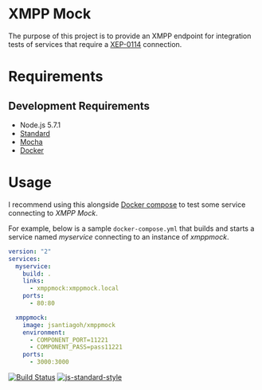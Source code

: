 XMPP Mock
=========

The purpose of this project is to provide an XMPP endpoint for integration tests of services that require a [XEP-0114](http://www.xmpp.org/extensions/xep-0114.html) connection.


Requirements
============

Development Requirements
------------------------
- Node.js 5.7.1
- [Standard](http://standardjs.com/)
- [Mocha](https://mochajs.org/)
- [Docker](https://www.docker.com/)

Usage
=====

I recommend using this alongside [Docker compose](https://docs.docker.com/compose/) to test some service connecting to _XMPP Mock_.

For example, below is a sample `docker-compose.yml` that builds and starts a service named _myservice_ connecting to an instance of _xmppmock_.

```yaml
version: "2"
services:
  myservice:
    build: .
    links:
      - xmppmock:xmppmock.local
    ports:
      - 80:80

  xmppmock:
    image: jsantiagoh/xmppmock
    environment:
      - COMPONENT_PORT=11221
      - COMPONENT_PASS=pass11221
    ports:
      - 3000:3000
```

[![Build Status](https://travis-ci.org/jsantiagoh/xmppmock.svg?branch=master)](https://travis-ci.org/jsantiagoh/xmppmock) 
[![js-standard-style](https://img.shields.io/badge/code%20style-standard-brightgreen.svg)](http://standardjs.com/)
